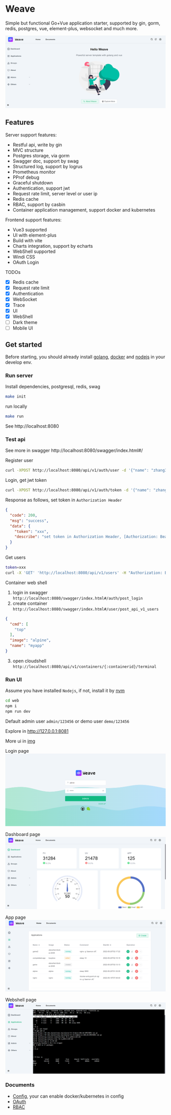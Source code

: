 # Weave
Simple but functional Go+Vue application starter, supported by gin, gorm, redis, postgres, vue, element-plus, websocket and much more.

![hello](./document/img/hello.png)

## Features
Server support features:
- Restful api, write by gin
- MVC structure
- Postgres storage, via gorm
- Swagger doc, support by swag
- Structured log, support by logrus
- Prometheus monitor
- PProf debug
- Graceful shutdown
- Authentication, support jwt
- Request rate limit, server level or user ip
- Redis cache
- RBAC, support by casbin
- Container application management, support docker and kubernetes 

Frontend support features:
- Vue3 supported
- UI with element-plus
- Build with vite
- Charts integration, support by echarts
- WebShell supported
- Windi CSS
- OAuth Login

TODOs
- [x] Redis cache
- [x] Request rate limit
- [x] Authentication
- [x] WebSocket
- [x] Trace
- [x] UI
- [x] WebShell
- [ ] Dark theme
- [ ] Mobile UI 
## Get started
Before starting, you should already install [golang](https://go.dev/), [docker](https://docs.docker.com/engine/install/) and [nodejs](https://nodejs.org/en/download/) in your develop env.
### Run server
Install dependencies, postgresql, redis, swag 
```bash
make init
```

run locally
```bash
make run
```

See http://localhost:8080

### Test api
See more in swagger http://localhost:8080/swagger/index.html#/

Register user
```bash
curl -XPOST http://localhost:8080/api/v1/auth/user -d '{"name": "zhang3", "email": "zhang3@t.com","password": "123456"}'
```

Login, get jwt token
```bash
curl -XPOST http://localhost:8080/api/v1/auth/token -d '{"name": "zhang3", "password": "123456"}'
```
Response as follows, set token in `Authorization Header`
```json
{
  "code": 200,
  "msg": "success",
  "data": {
    "token": "xxx",
    "describe": "set token in Authorization Header, [Authorization: Bearer {token}]"
  }
}
```

Get users
```bash
token=xxx
curl -X 'GET' 'http://localhost:8080/api/v1/users' -H "Authorization: Bearer $token"
```

Container web shell
1. login in swagger `http://localhost:8080/swagger/index.html#/auth/post_login`
2. create container `http://localhost:8080/swagger/index.html#/user/post_api_v1_users`
```json
{
  "cmd": [
    "top"
  ],
  "image": "alpine",
  "name": "myapp"
}
```
3. open cloudshell `http://localhost:8080/api/v1/containers/{:containerid}/terminal`

### Run UI
Assume you have installed `Nodejs`, if not, install it by [nvm](https://github.com/nvm-sh/nvm#install--update-script)

```bash
cd web
npm i
npm run dev 
```

Default admin user `admin/123456`
or demo user `demo/123456`

Explore in http://127.0.0.1:8081

More ui in [img](./document/img/)

Login page
![login](./document/img/login.png)

Dashboard page
![dashboard](./document/img/dashboard.png)

App page
![app](./document/img/app.png)

Webshell page
![webshell](./document/img/webshell.png)

### Documents
- [Config](./config/app.yaml), your can enable docker/kubernetes in config
- [OAuth](./document/oauth.md)
- [RBAC](./document/authentication.md)
